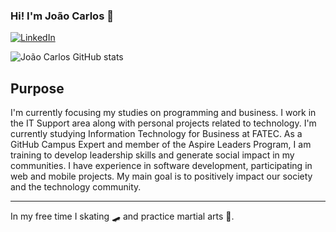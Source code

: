 ### Hi! I'm João Carlos 🚩 

[![LinkedIn](https://img.shields.io/badge/LinkedIn-0077B5?style=for-the-badge&logo=linkedin&logoColor=white)](https://www.linkedin.com/in/jo%C3%A3o-carlos-barsanelli-5b11bb1a1/?originalSubdomain=br)


![João Carlos GitHub stats](https://github-readme-stats.vercel.app/api?username=jocarsbarsa&show_icons=true&theme=dracula)

## Purpose

I'm currently focusing my studies on programming and business.
I work in the IT Support area along with personal projects related to technology.
I'm currently studying Information Technology for Business at FATEC. As a GitHub Campus Expert and member of the Aspire Leaders Program, I am training to develop leadership skills and generate social impact in my communities. I have experience in software development, participating in web and mobile projects.
My main goal is to positively impact our society and the technology community.

---
In my free time I skating 🛹 and practice martial arts 🥋.


